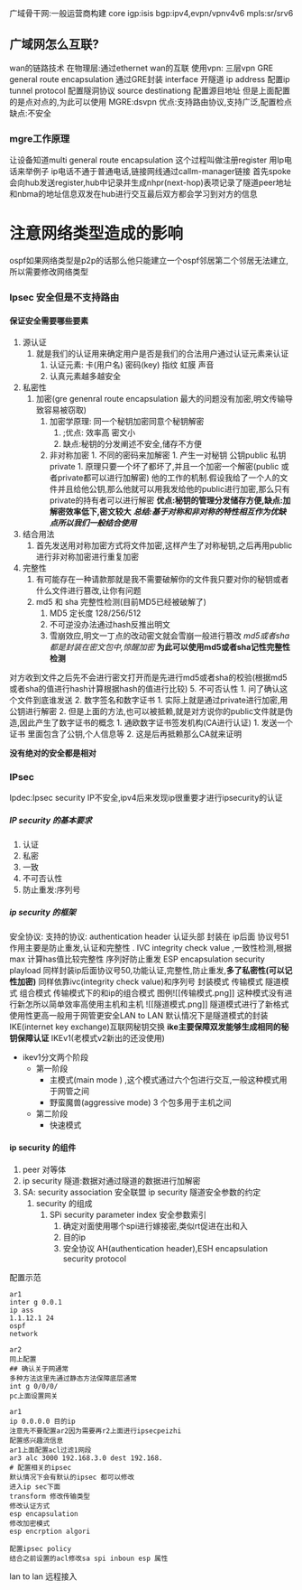  广域骨干网:一般运营商构建
 core igp:isis
 bgp:ipv4,evpn/vpnv4v6
 mpls:sr/srv6

## 广域网怎么互联?
wan的链路技术
在物理层:通过ethernet
wan的互联
使用vpn:
	三层vpn
	GRE general route encapsulation 通过GRE封装
	interface 开隧道
	ip address 配置ip
	tunnel protocol 配置隧洞协议
	source 
	destinationg 配置源目地址
但是上面配置的是点对点的,为此可以使用
MGRE:dsvpn
优点:支持路由协议,支持广泛,配置检点
缺点:不安全
### mgre工作原理
让设备知道multi general route encapsulation 这个过程叫做注册register
用Ip电话来举例子
ip电话不通于普通电话,链接网线通过callm-manager链接
首先spoke 会向hub发送register,hub中记录并生成nhpr(next-hop)表项记录了隧道peer地址和nbma的地址信息双发在hub进行交互最后双方都会学习到对方的信息

# 注意网络类型造成的影响
ospf如果网络类型是p2p的话那么他只能建立一个ospf邻居第二个邻居无法建立,所以需要修改网络类型
### Ipsec 安全但是不支持路由
#### 保证安全需要哪些要素
1.  源认证
	1.  就是我们的认证用来确定用户是否是我们的合法用户通过认证元素来认证
		1. 认证元素: 卡(用户名) 密码(key) 指纹 虹膜 声音
		2.  认真元素越多越安全
2.  私密性
	1.  加密(gre genenral route encapsulation 最大的问题没有加密,明文传输导致容易被窃取)
		1.  加密学原理: 同一个秘钥加密同意个秘钥解密
			1.  ;优点: 效率高 密文小
			2.  缺点:秘钥的分发阐述不安全,储存不方便
		2.  非对称加密 
				1.  不同的密码来加解密
					1.  产生一对秘钥 公钥public 私钥private
						1.  原理只要一个坏了都坏了,并且一个加密一个解密(public 或者private都可以进行加解密)
					他的工作的机制.假设我给了一个人的文件并且给他公钥,那么他就可以用我发给他的public进行加密,那么只有private的持有者可以进行解密
					**优点:秘钥的管理分发储存方便,缺点:加解密效率低下,密文较大**
***总结:基于对称和非对称的特性相互作为优缺点所以我们一般结合使用***
3.  结合用法
	1.  首先发送用对称加密方式将文件加密,这样产生了对称秘钥,之后再用public进行非对称加密进行重复加密
4.  完整性
	1.  有可能存在一种请款那就是我不需要破解你的文件我只要对你的秘钥或者什么文件进行篡改,让你有问题
	2.  md5 和 sha 完整性检测(目前MD5已经被破解了)
		1. MD5 定长度 128/256/512
		2.  不可逆没办法通过hash反推出明文
		3.  雪崩效应,明文一丁点的改动密文就会雪崩一般进行篡改
		*md5或者sha都是封装在密文包中,惊醒加密*
**为此可以使用md5或者sha记性完整性检测**

对方收到文件之后先不会进行密文打开而是先进行md5或者sha的校验(根据md5或者sha的值进行hash计算根据hash的值进行比较)
5.  不可否认性
	1.  问了确认这个文件到底谁发送
	2.  数字签名和数字证书
		1.  实际上就是通过private进行加密,用公钥进行解密
		2.  但是上面的方法,也可以被抵赖,就是对方说你的public文件就是伪造,因此产生了数字证书的概念
			1.  通欧数字证书签发机构(CA进行认证)
				1.  发送一个证书 里面包含了公钥,个人信息等
				2.  这是后再抵赖那么CA就来证明

**没有绝对的安全都是相对**

### IPsec
Ipdec:Ipsec security IP不安全,ipv4后来发现ip很重要才进行ipsecurity的认证

##### IP security 的基本要求
1.  认证
2.  私密
3.  一致
4.  不可否认性
5.  防止重发:序列号

##### ip security 的框架
安全协议:
	支持的协议: authentication header 认证头部
	 封装在 ip后面 协议号51 作用主要是防止重发,认证和完整性
		. IVC integrity check value ,一致性检测,根据max 计算has值比较完整性
		序列好防止重发
	ESP encapsulation security playload 
		同样封装ip后面协议号50,功能认证,完整性,防止重发,**多了私密性(可以记性加密)**
		同样依靠ivc(integrity check value)和序列号
封装模式
	传输模式
	隧道模式
组合模式
传输模式下的和ip的组合模式
图例![[传输模式.png]]
这种模式没有进行新怎所以简单效率高使用主机和主机
![[隧道模式.png]]
隧道模式进行了新格式使用性更高一般用于网管更安全LAN to LAN 默认情况下是隧道模式的封装
IKE(internet key exchange)互联网秘钥交换
**ike主要保障双发能够生成相同的秘钥保障认证**
IKEv1(老模式v2新出的还没使用)
-  ikev1分文两个阶段
	-  第一阶段
		-   主模式(main mode ) ,这个模式通过六个包进行交互,一般这种模式用于网管之间
		-  野蛮魔兽(aggressive mode) 3 个包多用于主机之间
	-  第二阶段
		-  快速模式

#### ip security 的组件
1.  peer 对等体
2.  ip security 隧道:数据对通过隧道的数据进行加解密
3.  SA: security association 安全联盟 ip security 隧道安全参数的约定
	1.  security 的组成
		1.  SPi security parameter index 安全参数索引
			1.  确定对面使用哪个spi进行嫁接密,类似rt促进在出和入
			2.  目的ip 
			3.  安全协议 AH(authentication header),ESH encapsulation security protocol

配置示范
```huawei
ar1
inter g 0.0.1
ip ass
1.1.12.1 24
ospf 
network

ar2
同上配置
## 确认关于网通常
多种方法这里先通过静态方法保障底层通常
int g 0/0/0/
pc上面设置网关

ar1 
ip 0.0.0.0 目的ip
注意先不要配置ar2因为需要再r2上面进行ipsecpeizhi
配置感兴趣流信息
ar1上面配置acl过滤1网段
ar3 alc 3000 192.168.3.0 dest 192.168.
# 配置相关的ipsec
默认情况下会有默认的ipsec 都可以修改
进入ip sec下面
transform 修改传输类型
修改认证方式
esp encapsulation
修改加密模式
esp encrption algori

配置ipsec policy
结合之前设置的acl修改sa spi inboun esp 属性
```
lan to lan 远程接入
